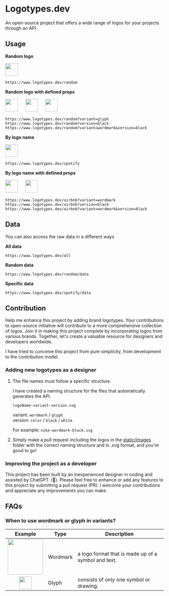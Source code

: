 # Logotypes.dev

An open-source project that offers a wide range of logos for your projects through an API.

## Usage

**Random logo**

<img src="https://logotypes.dev/random" height="40" />

```
https://www.logotypes.dev/random
```

**Random logo with defined props**

<img src="https://logotypes.dev/random?variant=glyph" height="40" />&nbsp;&nbsp;&nbsp;&nbsp;&nbsp;
<img src="https://logotypes.dev/random?version=black" height="40" />&nbsp;&nbsp;&nbsp;&nbsp;&nbsp;
<img src="https://logotypes.dev/random?variant=wordmark&version=black" height="40" />

```
https://www.logotypes.dev/random?variant=glyph
https://www.logotypes.dev/random?version=black
https://www.logotypes.dev/random?variant=wordmark&version=black
```

**By logo name**

<img src="https://logotypes.dev/spotify" height="40" />

```
https://www.logotypes.dev/spotify
```

**By logo name with defined props**

<img src="https://logotypes.dev/airbnb?variant=glyph" height="40" />&nbsp;&nbsp;&nbsp;&nbsp;&nbsp;
<img src="https://logotypes.dev/airbnb?variant=wordmark" height="40" />

```
https://www.logotypes.dev/airbnb?variant=wordmark
https://www.logotypes.dev/airbnb?version=black
https://www.logotypes.dev/airbnb?variant=wordmark&version=black
```

## Data

You can also access the raw data in a different ways

**All data**

```
https://www.logotypes.dev/all
```

**Random data**

```
https://www.logotypes.dev/random/data
```

**Specific data**

```
https://www.logotypes.dev/spotify/data
```

## Contribution

Help me enhance this project by adding brand logotypes. Your contributions to open-source initiative will contribute to a more comprehensive collection of logos. Join it in making this project complete by incorporating logos from various brands. Together, let's create a valuable resource for designers and developers worldwide.

I have tried to conceive this project from pure simplicity, from development to the contribution model.

### Adding new logotypes as a designer

1. The file names must follow a specific structure.

   I have created a naming structure for the files that automatically generates the API.

   `logoName-variant-version.svg`

   variant: `wordmark` / `glyph`  
   version: `color` / `black` / `white`

   For example: `nike-wordmark-black.svg`

2. Simply make a pull request including the logos in the [static/images](static/images) folder with the correct naming structure and in .svg format, and you're good to go!

### Improving the project as a developer

This project has been built by an inexperienced designer in coding and assisted by ChatGPT. (😬). Please feel free to enhance or add any features to this project by submitting a pull request (PR). I welcome your contributions and appreciate any improvements you can make.

## FAQs

### When to use wordmark or glyph in variants?

|                                 Example                                 | Type     | Description                                         |
| :---------------------------------------------------------------------: | -------- | --------------------------------------------------- |
| <img src="https://logotypes.dev/reddit?variant=wordmark" width="112" /> | Wordmark | a logo format that is made up of a symbol and text. |
|  <img src="https://logotypes.dev/reddit?variant=glyph" height="40" />   | Glyph    | consists of only one symbol or drawing.             |
